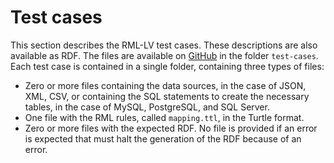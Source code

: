 # Test cases

This section describes the RML-LV test cases. These descriptions are also available as RDF.
The files are available on [GitHub](https://github.com/kg-construct/rml-lv/tree/main/test-cases) in the folder `test-cases`.
Each test case is contained in a single folder, containing three types of files:

 - Zero or more files containing the data sources, in the case of JSON, XML, CSV, or containing the SQL statements to create the necessary tables, in the case of MySQL, PostgreSQL, and SQL Server.
 - One file with the RML rules, called `mapping.ttl`, in the Turtle format.
 - Zero or more files with the expected RDF. No file is provided if an error is expected that must halt the generation of the RDF because of an error.

